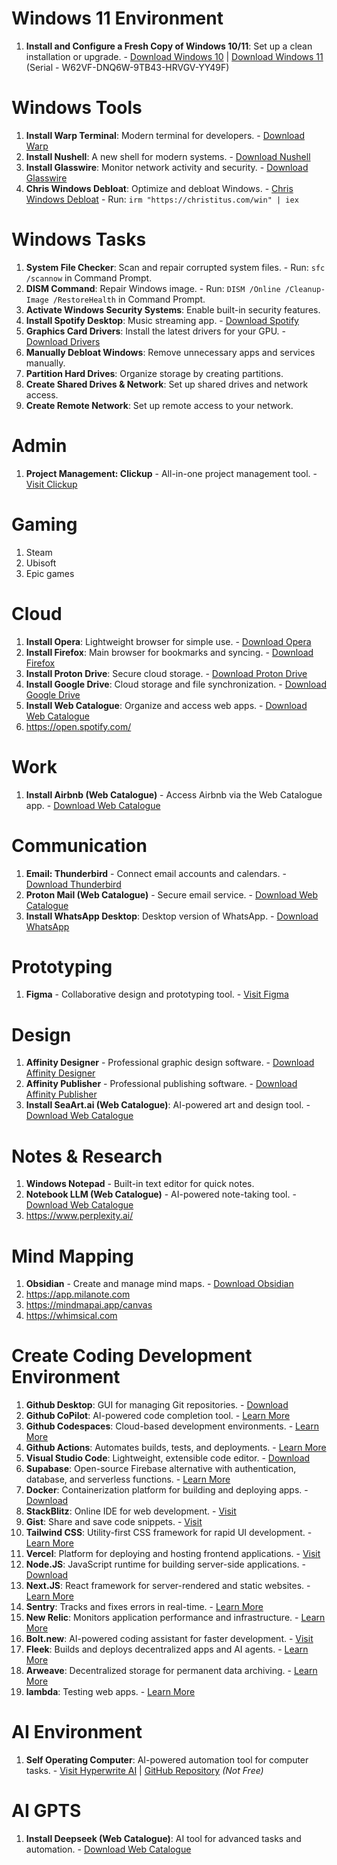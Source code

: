 # Windows 11 Environment
1. **Install and Configure a Fresh Copy of Windows 10/11**: Set up a clean installation or upgrade. - [Download Windows 10](https://www.microsoft.com/software-download/windows10) | [Download Windows 11](https://www.microsoft.com/software-download/windows11) (Serial - W62VF-DNQ6W-9TB43-HRVGV-YY49F)

# Windows Tools
1. **Install Warp Terminal**: Modern terminal for developers. - [Download Warp](https://www.warp.dev/)
2. **Install Nushell**: A new shell for modern systems. - [Download Nushell](https://www.nushell.sh/)
3. **Install Glasswire**: Monitor network activity and security. - [Download Glasswire](https://www.glasswire.com/)
4. **Chris Windows Debloat**: Optimize and debloat Windows. - [Chris Windows Debloat](https://github.com/ChrisTitusTech/winutil) - Run: `irm "https://christitus.com/win" | iex`

# Windows Tasks
1. **System File Checker**: Scan and repair corrupted system files. - Run: `sfc /scannow` in Command Prompt.
2. **DISM Command**: Repair Windows image. - Run: `DISM /Online /Cleanup-Image /RestoreHealth` in Command Prompt.
3. **Activate Windows Security Systems**: Enable built-in security features.
4. **Install Spotify Desktop**: Music streaming app. - [Download Spotify](https://www.spotify.com/download/)
5. **Graphics Card Drivers**: Install the latest drivers for your GPU. - [Download Drivers](https://www.gigabyte.com/Graphics-Card/GV-N166SOC-6GD/support#support-dl-utility)
6. **Manually Debloat Windows**: Remove unnecessary apps and services manually.
7. **Partition Hard Drives**: Organize storage by creating partitions.
8. **Create Shared Drives & Network**: Set up shared drives and network access.
9. **Create Remote Network**: Set up remote access to your network.

# Admin
1. **Project Management: Clickup** - All-in-one project management tool. - [Visit Clickup](https://www.clickup.com/)

# Gaming
1. Steam
2. Ubisoft
3. Epic games


# Cloud
1. **Install Opera**: Lightweight browser for simple use. - [Download Opera](https://www.opera.com/)
2. **Install Firefox**: Main browser for bookmarks and syncing. - [Download Firefox](https://www.mozilla.org/firefox/)
3. **Install Proton Drive**: Secure cloud storage. - [Download Proton Drive](https://proton.me/drive)
4. **Install Google Drive**: Cloud storage and file synchronization. - [Download Google Drive](https://www.google.com/drive/)
5. **Install Web Catalogue**: Organize and access web apps. - [Download Web Catalogue](https://webcatalog.io/)
6. https://open.spotify.com/

# Work
1. **Install Airbnb (Web Catalogue)** - Access Airbnb via the Web Catalogue app. - [Download Web Catalogue](https://webcatalog.io/)

# Communication
1. **Email: Thunderbird** - Connect email accounts and calendars. - [Download Thunderbird](https://www.thunderbird.net/)
2. **Proton Mail (Web Catalogue)** - Secure email service. - [Download Web Catalogue](https://webcatalog.io/)
3. **Install WhatsApp Desktop**: Desktop version of WhatsApp. - [Download WhatsApp](https://www.whatsapp.com/download)

# Prototyping
1. **Figma** - Collaborative design and prototyping tool. - [Visit Figma](https://www.figma.com/)

# Design
1. **Affinity Designer** - Professional graphic design software. - [Download Affinity Designer](https://affinity.serif.com/designer/)
2. **Affinity Publisher** - Professional publishing software. - [Download Affinity Publisher](https://affinity.serif.com/publisher/)
3. **Install SeaArt.ai (Web Catalogue)**: AI-powered art and design tool. - [Download Web Catalogue](https://webcatalog.io/)

# Notes & Research
1. **Windows Notepad** - Built-in text editor for quick notes.
2. **Notebook LLM (Web Catalogue)** - AI-powered note-taking tool. - [Download Web Catalogue](https://webcatalog.io/)
3. https://www.perplexity.ai/

# Mind Mapping
1. **Obsidian** - Create and manage mind maps. - [Download Obsidian](https://obsidian.md/)
2. https://app.milanote.com
3. https://mindmapai.app/canvas
4. https://whimsical.com

# Create Coding Development Environment
1. **Github Desktop**: GUI for managing Git repositories. - [Download](https://desktop.github.com/)
2. **Github CoPilot**: AI-powered code completion tool. - [Learn More](https://copilot.github.com/)
3. **Github Codespaces**: Cloud-based development environments. - [Learn More](https://github.com/features/codespaces)
4. **Github Actions**: Automates builds, tests, and deployments. - [Learn More](https://github.com/features/actions)
5. **Visual Studio Code**: Lightweight, extensible code editor. - [Download](https://code.visualstudio.com/)
6. **Supabase**: Open-source Firebase alternative with authentication, database, and serverless functions. - [Learn More](https://supabase.com/)
7. **Docker**: Containerization platform for building and deploying apps. - [Download](https://www.docker.com/)
8. **StackBlitz**: Online IDE for web development. - [Visit](https://stackblitz.com/)
9. **Gist**: Share and save code snippets. - [Visit](https://gist.github.com/)
10. **Tailwind CSS**: Utility-first CSS framework for rapid UI development. - [Learn More](https://tailwindcss.com/)
11. **Vercel**: Platform for deploying and hosting frontend applications. - [Visit](https://vercel.com/)
12. **Node.JS**: JavaScript runtime for building server-side applications. - [Download](https://nodejs.org/)
13. **Next.JS**: React framework for server-rendered and static websites. - [Learn More](https://nextjs.org/)
14. **Sentry**: Tracks and fixes errors in real-time. - [Learn More](https://sentry.io/)
15. **New Relic**: Monitors application performance and infrastructure. - [Learn More](https://newrelic.com/)
16. **Bolt.new**: AI-powered coding assistant for faster development. - [Visit](https://bolt.new/)
17. **Fleek**: Builds and deploys decentralized apps and AI agents. - [Learn More](https://fleek.xyz/)
18. **Arweave**: Decentralized storage for permanent data archiving. - [Learn More](https://arweave.org/)
19. **lambda**: Testing web apps. - [Learn More](https://www.lambdatest.com/)

# AI Environment
1. **Self Operating Computer**: AI-powered automation tool for computer tasks. - [Visit Hyperwrite AI](https://www.hyperwriteai.com) | [GitHub Repository](https://github.com/OthersideAI/self-operating-computer) *(Not Free)*

# AI GPTS
1. **Install Deepseek (Web Catalogue)**: AI tool for advanced tasks and automation. - [Download Web Catalogue](https://webcatalog.io/)



